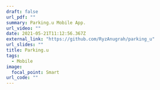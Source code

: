 ```yaml
---
draft: false
url_pdf: ""
summary: Parking.u Mobile App.
url_video: ""
date: 2021-05-21T11:12:56.367Z
external_link: "https://github.com/RyzAnugrah/parking_u"
url_slides: ""
title: Parking.u
tags:
  - Mobile
image:
  focal_point: Smart
url_code: ""
---
```

